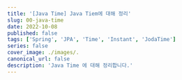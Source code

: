 ```yaml
---
title: '[Java Time] Java Tiem에 대해 정리'
slug: 00-java-time
date: 2022-10-08
published: false
tags: ['Spring', 'JPA', 'Time', 'Instant', 'JodaTime']
series: false
cover_image: ./images/.
canonical_url: false
description: 'Java Time 에 대해 정리합니다.'
---
```


